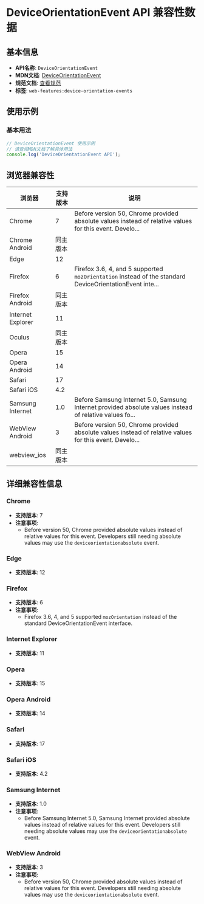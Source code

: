 # DeviceOrientationEvent API 兼容性数据

## 基本信息

- **API名称**: `DeviceOrientationEvent`
- **MDN文档**: [DeviceOrientationEvent](https://developer.mozilla.org/docs/Web/API/DeviceOrientationEvent)
- **规范文档**: [查看规范](https://w3c.github.io/deviceorientation/#deviceorientation)
- **标签**: `web-features:device-orientation-events`

## 使用示例

### 基本用法

```javascript
// DeviceOrientationEvent 使用示例
// 请查阅MDN文档了解具体用法
console.log('DeviceOrientationEvent API');
```

## 浏览器兼容性

| 浏览器 | 支持版本 | 说明 |
|--------|----------|------|
| Chrome | 7 | Before version 50, Chrome provided absolute values instead of relative values for this event. Develo... |
| Chrome Android | 同主版本 |  |
| Edge | 12 |  |
| Firefox | 6 | Firefox 3.6, 4, and 5 supported `mozOrientation` instead of the standard DeviceOrientationEvent inte... |
| Firefox Android | 同主版本 |  |
| Internet Explorer | 11 |  |
| Oculus | 同主版本 |  |
| Opera | 15 |  |
| Opera Android | 14 |  |
| Safari | 17 |  |
| Safari iOS | 4.2 |  |
| Samsung Internet | 1.0 | Before Samsung Internet 5.0, Samsung Internet provided absolute values instead of relative values fo... |
| WebView Android | 3 | Before version 50, Chrome provided absolute values instead of relative values for this event. Develo... |
| webview_ios | 同主版本 |  |

## 详细兼容性信息

### Chrome

- **支持版本**: 7
- **注意事项**:
  - Before version 50, Chrome provided absolute values instead of relative values for this event. Developers still needing absolute values may use the `deviceorientationabsolute` event.

### Edge

- **支持版本**: 12

### Firefox

- **支持版本**: 6
- **注意事项**:
  - Firefox 3.6, 4, and 5 supported `mozOrientation` instead of the standard DeviceOrientationEvent interface.

### Internet Explorer

- **支持版本**: 11

### Opera

- **支持版本**: 15

### Opera Android

- **支持版本**: 14

### Safari

- **支持版本**: 17

### Safari iOS

- **支持版本**: 4.2

### Samsung Internet

- **支持版本**: 1.0
- **注意事项**:
  - Before Samsung Internet 5.0, Samsung Internet provided absolute values instead of relative values for this event. Developers still needing absolute values may use the `deviceorientationabsolute` event.

### WebView Android

- **支持版本**: 3
- **注意事项**:
  - Before version 50, Chrome provided absolute values instead of relative values for this event. Developers still needing absolute values may use the `deviceorientationabsolute` event.

